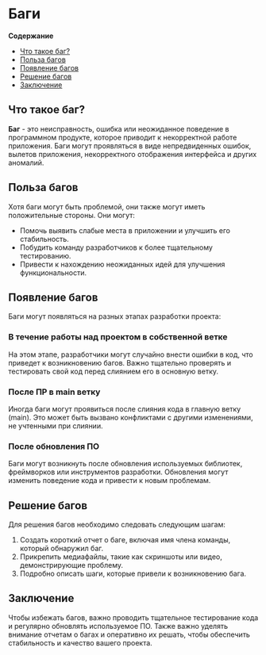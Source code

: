 # Баги

**Содержание**
- [Что такое баг?](#что-такое-баг)
- [Польза багов](#польза-багов)
- [Появление багов](#появление-багов)
- [Решение багов](#решение-багов)
- [Заключение](#заключение)

## Что такое баг?

**Баг** - это неисправность, ошибка или неожиданное поведение в программном продукте, которое приводит к некорректной работе приложения. Баги могут проявляться в виде непредвиденных ошибок, вылетов приложения, некорректного отображения интерфейса и других аномалий.

## Польза багов

Хотя баги могут быть проблемой, они также могут иметь положительные стороны. Они могут:

- Помочь выявить слабые места в приложении и улучшить его стабильность.
- Побудить команду разработчиков к более тщательному тестированию.
- Привести к нахождению неожиданных идей для улучшения функциональности.

## Появление багов

Баги могут появляться на разных этапах разработки проекта:

### В течение работы над проектом в собственной ветке

На этом этапе, разработчики могут случайно внести ошибки в код, что приведет к возникновению багов. Важно тщательно проверять и тестировать свой код перед слиянием его в основную ветку.

### После ПР в main ветку

Иногда баги могут проявиться после слияния кода в главную ветку (main). Это может быть вызвано конфликтами с другими изменениями, не учтенными при слиянии.

### После обновления ПО

Баги могут возникнуть после обновления используемых библиотек, фреймворков или инструментов разработки. Обновления могут изменить поведение кода и привести к новым проблемам.

## Решение багов

Для решения багов необходимо следовать следующим шагам:

1. Создать короткий отчет о баге, включая имя члена команды, который обнаружил баг.
2. Прикрепить медиафайлы, такие как скриншоты или видео, демонстрирующие проблему.
3. Подробно описать шаги, которые привели к возникновению бага.

## Заключение

Чтобы избежать багов, важно проводить тщательное тестирование кода и регулярно обновлять используемое ПО. Также важно уделять внимание отчетам о багах и оперативно их решать, чтобы обеспечить стабильность и качество вашего проекта.
